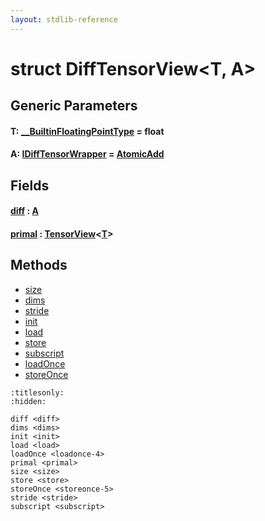 ```yaml
---
layout: stdlib-reference
---
```


# struct DiffTensorView\<T, A\>

## Generic Parameters

####  <a id="typeparam-T"></a>T: [\_\_BuiltinFloatingPointType](../../interfaces/0_builtinfloatingpointtype-029hm/index) = float
####  <a id="typeparam-A"></a>A: [IDiffTensorWrapper](../../interfaces/idifftensorwrapper-015b/index) = [AtomicAdd](../atomicadd-06/index)

## Fields

####  <a id="decl-diff"></a>[diff](diff) : [A](index#typeparam-A)
####  <a id="decl-primal"></a>[primal](primal) : [TensorView](../tensorview-06/index)\<[T](../tensorview-06/index#typeparam-T)\>

## Methods

* [size](size)
* [dims](dims)
* [stride](stride)
* [init](init)
* [load](load)
* [store](store)
* [subscript](subscript)
* [loadOnce](loadonce-4)
* [storeOnce](storeonce-5)


```{toctree}
:titlesonly:
:hidden:

diff <diff>
dims <dims>
init <init>
load <load>
loadOnce <loadonce-4>
primal <primal>
size <size>
store <store>
storeOnce <storeonce-5>
stride <stride>
subscript <subscript>
```
